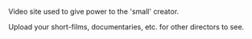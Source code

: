 Video site used to give power to the 'small' creator.

Upload your short-films, documentaries, etc. for other directors to see.
